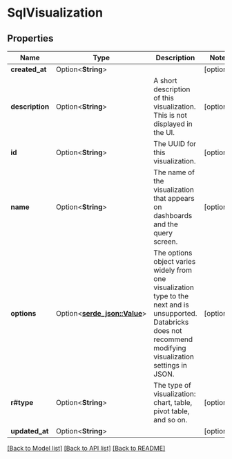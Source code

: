 # SqlVisualization

## Properties

Name | Type | Description | Notes
------------ | ------------- | ------------- | -------------
**created_at** | Option<**String**> |  | [optional]
**description** | Option<**String**> | A short description of this visualization. This is not displayed in the UI. | [optional]
**id** | Option<**String**> | The UUID for this visualization. | [optional]
**name** | Option<**String**> | The name of the visualization that appears on dashboards and the query screen. | [optional]
**options** | Option<[**serde_json::Value**](.md)> | The options object varies widely from one visualization type to the next and is unsupported. Databricks does not recommend modifying visualization settings in JSON. | [optional]
**r#type** | Option<**String**> | The type of visualization: chart, table, pivot table, and so on. | [optional]
**updated_at** | Option<**String**> |  | [optional]

[[Back to Model list]](../README.md#documentation-for-models) [[Back to API list]](../README.md#documentation-for-api-endpoints) [[Back to README]](../README.md)


